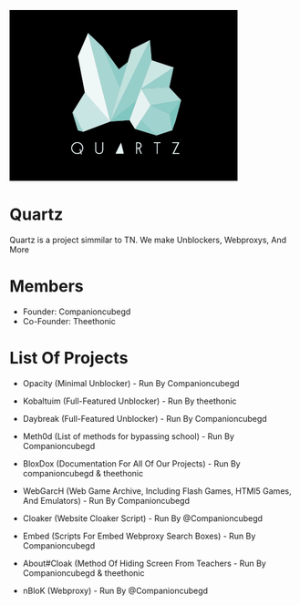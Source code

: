 ![Quartz](/18774d10934a05583637b714df159fb4.png/)

# Quartz
Quartz is a project simmilar to TN. We make Unblockers, Webproxys, And More

# Members
- Founder: Companioncubegd
- Co-Founder: Theethonic

# List Of Projects
- Opacity (Minimal Unblocker) - Run By Companioncubegd
- Kobaltuim (Full-Featured Unblocker) - Run By theethonic
- Daybreak (Full-Featured Unblocker) - Run By Companioncubegd

- Meth0d (List of methods for bypassing school) - Run By Companioncubegd
- BloxDox (Documentation For All Of Our Projects) - Run By companioncubegd & theethonic

- WebGarcH (Web Game Archive, Including Flash Games, HTMl5 Games, And Emulators) - Run By Companioncubegd
- Cloaker (Website Cloaker Script) - Run By @Companioncubegd
- Embed (Scripts For Embed Webproxy Search Boxes) - Run By Companioncubegd
- About#Cloak (Method Of Hiding Screen From Teachers - Run By Companioncubegd & theethonic

- nBloK (Webproxy) - Run By @Companioncubegd
